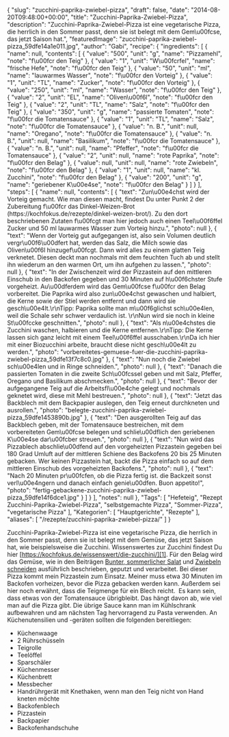 {
    "slug": "zucchini-paprika-zwiebel-pizza",
    "draft": false,
    "date": "2014-08-20T09:48:00+00:00",
    "title": "Zucchini-Paprika-Zwiebel-Pizza",
    "description": "Zucchini-Paprika-Zwiebel-Pizza ist eine vegetarische Pizza, die herrlich in den Sommer passt, denn sie ist belegt mit dem Gem\u00fcse, das jetzt Saison hat.",
    "featuredImage": "zucchini-paprika-zwiebel-pizza_59dfe14a1e011.jpg",
    "author": "Gabi",
    "recipe": {
        "ingredients": [
            {
                "name": null,
                "contents": [
                    {
                        "value": "500",
                        "unit": "g",
                        "name": "Pizzamehl",
                        "note": "f\u00fcr den Teig"
                    },
                    {
                        "value": "1",
                        "unit": "W\u00fcrfel",
                        "name": "frische Hefe",
                        "note": "f\u00fcr den Teig"
                    },
                    {
                        "value": "50",
                        "unit": "ml",
                        "name": "lauwarmes Wasser",
                        "note": "f\u00fcr den Vorteig"
                    },
                    {
                        "value": "1",
                        "unit": "TL",
                        "name": "Zucker",
                        "note": "f\u00fcr den Vorteig"
                    },
                    {
                        "value": "250",
                        "unit": "ml",
                        "name": "Wasser",
                        "note": "f\u00fcr den Teig"
                    },
                    {
                        "value": "2",
                        "unit": "EL",
                        "name": "Oliven\u00f6l",
                        "note": "f\u00fcr den Teig"
                    },
                    {
                        "value": "2",
                        "unit": "TL",
                        "name": "Salz",
                        "note": "f\u00fcr den Teig"
                    },
                    {
                        "value": "350",
                        "unit": "g",
                        "name": "passierte Tomaten",
                        "note": "f\u00fcr die Tomatensauce"
                    },
                    {
                        "value": "1",
                        "unit": "TL",
                        "name": "Salz",
                        "note": "f\u00fcr die Tomatensauce"
                    },
                    {
                        "value": "n. B.",
                        "unit": null,
                        "name": "Oregano",
                        "note": "f\u00fcr die Tomatensauce"
                    },
                    {
                        "value": "n. B.",
                        "unit": null,
                        "name": "Basilikum",
                        "note": "f\u00fcr die Tomatensauce"
                    },
                    {
                        "value": "n. B.",
                        "unit": null,
                        "name": "Pfeffer",
                        "note": "f\u00fcr die Tomatensauce"
                    },
                    {
                        "value": "2",
                        "unit": null,
                        "name": "rote Paprika",
                        "note": "f\u00fcr den Belag"
                    },
                    {
                        "value": null,
                        "unit": null,
                        "name": "rote Zwiebeln",
                        "note": "f\u00fcr den Belag"
                    },
                    {
                        "value": "1",
                        "unit": null,
                        "name": "kl. Zucchini",
                        "note": "f\u00fcr den Belag"
                    },
                    {
                        "value": "200",
                        "unit": "g",
                        "name": "geriebener K\u00e4se",
                        "note": "f\u00fcr den Belag"
                    }
                ]
            }
        ],
        "steps": [
            {
                "name": null,
                "contents": [
                    {
                        "text": "Zun\u00e4chst wird der Vorteig gemacht. Wie man diesen macht, findest Du unter Punkt 2 der Zubereitung f\u00fcr das Dinkel-Weizen-Brot (https:\/\/kochfokus.de\/rezepte\/dinkel-weizen-brot\/). Zu den dort beschriebenen Zutaten f\u00fcgt man hier jedoch auch einen Teel\u00f6ffel Zucker und 50 ml lauwarmes Wasser zum Vorteig hinzu.",
                        "photo": null
                    },
                    {
                        "text": "Wenn der Vorteig gut aufgegangen ist, also sein Volumen deutlich vergr\u00f6\u00dfert hat, werden das Salz, die Milch sowie das Oliven\u00f6l hinzugef\u00fcgt. Dann wird alles zu einem glatten Teig verknetet. Diesen deckt man nochmals mit dem feuchten Tuch ab und stellt ihn wiederum an den warmen Ort, um ihn aufgehen zu lassen.",
                        "photo": null
                    },
                    {
                        "text": "In der Zwischenzeit wird der Pizzastein auf den mittleren Einschub in den Backofen gegeben und 30 Minuten auf h\u00f6chster Stufe vorgeheizt. Au\u00dferdem wird das Gem\u00fcse f\u00fcr den Belag vorbereitet. Die Paprika wird also zun\u00e4chst gewaschen und halbiert, die Kerne sowie der Stiel werden entfernt und dann wird sie gesch\u00e4lt.\r\nTipp: Paprika sollte man m\u00f6glichst sch\u00e4len, weil die Schale sehr schwer verdaulich ist. \r\nNun wird sie noch in kleine St\u00fccke geschnitten.",
                        "photo": null
                    },
                    {
                        "text": "Als n\u00e4chstes die Zucchini waschen, halbieren und die Kerne entfernen.\r\nTipp: Die Kerne lassen sich ganz leicht mit einem Teel\u00f6ffel ausschaben.\r\nDa ich hier mit einer Biozucchini arbeite, braucht diese nicht gesch\u00e4lt zu werden.",
                        "photo": "vorbereitetes-gemuese-fuer-die-zucchini-paprika-zwiebel-pizza_59dfe13f7c8c0.jpg"
                    },
                    {
                        "text": "Nun noch die Zwiebel sch\u00e4len und in Ringe schneiden.",
                        "photo": null
                    },
                    {
                        "text": "Danach die passierten Tomaten in die zweite Sch\u00fcssel geben und mit Salz, Pfeffer, Oregano und Basilikum abschmecken.",
                        "photo": null
                    },
                    {
                        "text": "Bevor der aufgegangene Teig auf die Arbeitsfl\u00e4che gelegt und nochmals geknetet wird, diese mit Mehl bestreuen.",
                        "photo": null
                    },
                    {
                        "text": "Jetzt das Backblech mit dem Backpapier auslegen, den Teig erneut durchkneten und ausrollen.",
                        "photo": "belegte-zucchini-paprika-zwiebel-pizza_59dfe1453890b.jpg"
                    },
                    {
                        "text": "Den ausgerollten Teig auf das Backblech geben, mit der Tomatensauce bestreichen, mit dem vorbereiteten Gem\u00fcse belegen und schlie\u00dflich den geriebenen K\u00e4se dar\u00fcber streuen.",
                        "photo": null
                    },
                    {
                        "text": "Nun wird das Pizzablech abschlie\u00dfend auf den vorgeheizten Pizzastein gegeben bei 180 Grad Umluft auf der mittleren Schiene des Backofens 20 bis 25 Minuten gebacken. Wer keinen Pizzastein hat, backt die Pizza einfach so auf dem mittleren Einschub des vorgeheizten Backofens.",
                        "photo": null
                    },
                    {
                        "text": "Nach 20 Minuten pr\u00fcfen, ob die Pizza fertig ist. die Backzeit sonst verl\u00e4ngern und danach einfach genie\u00dfen. Buon appetito!",
                        "photo": "fertig-gebackene-zucchini-paprika-zwiebel-pizza_59dfe14f6dce1.jpg"
                    }
                ]
            }
        ],
        "notes": null
    },
    "Tags": [
        "Hefeteig",
        "Rezept Zucchini-Paprika-Zwiebel-Pizza",
        "selbstgemachte Pizza",
        "Sommer-Pizza",
        "vegetarische Pizza"
    ],
    "Kategorien": [
        "Hauptgerichte",
        "Rezepte"
    ],
    "aliases": [
        "\/rezepte\/zucchini-paprika-zwiebel-pizza\/"
    ]
}

Zucchini-Paprika-Zwiebel-Pizza ist eine vegetarische Pizza, die herrlich in den Sommer passt, denn sie ist belegt mit dem Gemüse, das jetzt Saison hat, wie beispielsweise die Zucchini. Wissenswertes zur Zucchini findest Du hier [https://kochfokus.de/wissenswert/die-zucchini/][1]. Für den Belag wird das Gemüse, wie in den Beiträgen [Bunter, sommerlicher Salat][2] und [Zwiebeln schneiden][3] ausführlich beschrieben, geputzt und verarbeitet. Bei dieser Pizza kommt mein Pizzastein zum Einsatz. Meiner muss etwa 30 Minuten im Backofen vorheizen, bevor die Pizza gebacken werden kann. Außerdem sei hier noch erwähnt, dass die Teigmenge für ein Blech reicht.  Es kann sein, dass etwas von der Tomatensauce übrigbleibt. Das hängt davon ab, wie viel man auf die Pizza gibt. Die übrige Sauce kann man im Kühlschrank aufbewahren und am nächsten Tag hervorragend zu Pasta verwenden. An Küchenutensilien und -geräten sollten die folgenden bereitliegen:

 * Küchenwaage
 * 2 Rührschüsseln
 * Teigrolle
 * Teelöffel
 * Sparschäler
 * Küchenmesser
 * Küchenbrett
 * Messbecher
 * Handrührgerät mit Knethaken, wenn man den Teig nicht von Hand kneten möchte
 * Backofenblech
 * Pizzastein
 * Backpapier
 * Backofenhandschuhe

 [1]: https://kochfokus.de/wissenswert/die-zucchini/ "Die Zucchini"
 [2]: https://kochfokus.de/rezepte/bunter-sommerlicher-salat/ "Bunter, sommerlicher Salat"
 [3]: https://kochfokus.de/allgemein/zwiebeln-in-wuerfel-schneiden/ "Zwiebeln schneiden"